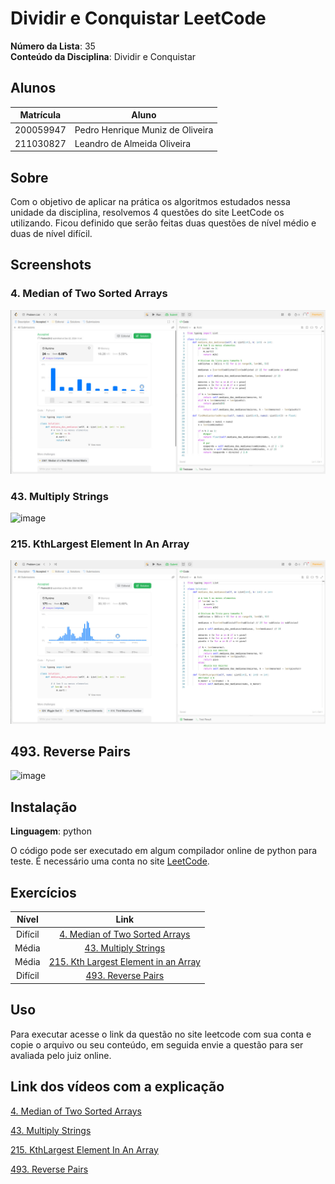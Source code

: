 # Dividir e Conquistar LeetCode

**Número da Lista**: 35<br>
**Conteúdo da Disciplina**: Dividir e Conquistar<br>

## Alunos
|Matrícula | Aluno |
| -- | -- |
| 200059947 |  Pedro Henrique Muniz de Oliveira|
| 211030827 |  Leandro de Almeida Oliveira     |

## Sobre 
Com o objetivo de aplicar na prática os algoritmos estudados nessa unidade da disciplina, resolvemos 4 questões do site LeetCode os utilizando. Ficou definido que serão feitas duas questões de nível médio e duas de nível difícil. 

## Screenshots
### 4. Median of Two Sorted Arrays
![1584_print](/4.MedianofTwoSortedArrays/4MedianOfTwoSortedArrays.jpeg)

### 43. Multiply Strings
![image](https://github.com/user-attachments/assets/09cf9616-a664-4938-9702-dfe39427cd57)

### 215. KthLargest Element In An Array
![1584_print](/215.KthLargestElementInAnArray/215KthLargestElementInAnArray.jpeg)

## 493. Reverse Pairs
![image](https://github.com/user-attachments/assets/17cd33a0-640a-425c-8b09-434e79e67acf)

## Instalação 
**Linguagem**: python<br>

O código pode ser executado em algum compilador online de python para teste. 
É necessário uma conta no site <a href = "https://leetcode.com/" target = "_blank">LeetCode</a>.

## Exercícios

|Nível|Link|
|:---:|:--:|
|Difícil|[4. Median of Two Sorted Arrays](https://leetcode.com/problems/median-of-two-sorted-arrays/description/)|
|Média|[43. Multiply Strings](https://leetcode.com/problems/multiply-strings/description/)|
|Média|[215. Kth Largest Element in an Array](https://leetcode.com/problems/kth-largest-element-in-an-array/description/)|
|Difícil|[493. Reverse Pairs](https://leetcode.com/problems/reverse-pairs/description/)|

## Uso 
Para executar acesse o link da questão no site leetcode com sua conta e copie o arquivo ou seu conteúdo, em seguida envie a questão para ser avaliada pelo juiz online.

## Link dos vídeos com a explicação

 <a href = "https://youtu.be/Ghpo-S45eIo" target = "_blank">4. Median of Two Sorted Arrays</a> 

 <a href = "https://www.youtube.com/watch?v=A1IplERbL_g" target = "_blank">43. Multiply Strings</a> 

 <a href = "https://youtu.be/lOejFR3tYq8" target = "_blank">215. KthLargest Element In An Array</a> 

 <a href = "https://www.youtube.com/watch?v=RiH5Y17pUuE" target = "_blank">493. Reverse Pairs</a> 





